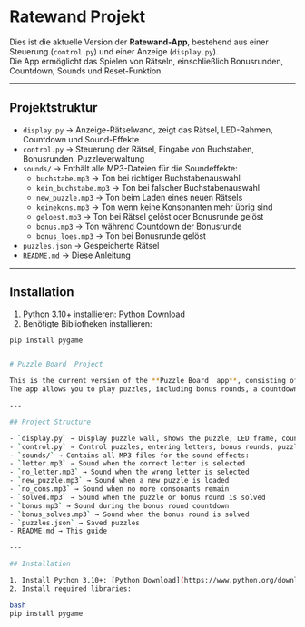 # Ratewand Projekt

Dies ist die aktuelle Version der **Ratewand-App**, bestehend aus einer Steuerung (`control.py`) und einer Anzeige (`display.py`).  
Die App ermöglicht das Spielen von Rätseln, einschließlich Bonusrunden, Countdown, Sounds und Reset-Funktion.

---

## Projektstruktur

- `display.py` → Anzeige-Rätselwand, zeigt das Rätsel, LED-Rahmen, Countdown und Sound-Effekte  
- `control.py` → Steuerung der Rätsel, Eingabe von Buchstaben, Bonusrunden, Puzzleverwaltung  
- `sounds/` → Enthält alle MP3-Dateien für die Soundeffekte:
  - `buchstabe.mp3` → Ton bei richtiger Buchstabenauswahl  
  - `kein_buchstabe.mp3` → Ton bei falscher Buchstabenauswahl  
  - `new_puzzle.mp3` → Ton beim Laden eines neuen Rätsels  
  - `keinekons.mp3` → Ton wenn keine Konsonanten mehr übrig sind  
  - `geloest.mp3` → Ton bei Rätsel gelöst oder Bonusrunde gelöst  
  - `bonus.mp3` → Ton während Countdown der Bonusrunde  
  - `bonus_loes.mp3` → Ton bei Bonusrunde gelöst  
- `puzzles.json` → Gespeicherte Rätsel  
- `README.md` → Diese Anleitung

---

## Installation

1. Python 3.10+ installieren: [Python Download](https://www.python.org/downloads/)  
2. Benötigte Bibliotheken installieren:

```bash
pip install pygame


# Puzzle Board  Project

This is the current version of the **Puzzle Board  app**, consisting of a control (`control.py`) and a display (`display.py`).
The app allows you to play puzzles, including bonus rounds, a countdown, sounds, and a reset function.

---

## Project Structure

- `display.py` → Display puzzle wall, shows the puzzle, LED frame, countdown, and sound effects
- `control.py` → Control puzzles, entering letters, bonus rounds, puzzle management
- `sounds/` → Contains all MP3 files for the sound effects:
- `letter.mp3` → Sound when the correct letter is selected
- `no_letter.mp3` → Sound when the wrong letter is selected
- `new_puzzle.mp3` → Sound when a new puzzle is loaded
- `no_cons.mp3` → Sound when no more consonants remain
- `solved.mp3` → Sound when the puzzle or bonus round is solved
- `bonus.mp3` → Sound during the bonus round countdown
- `bonus_solves.mp3` → Sound when the bonus round is solved
- `puzzles.json` → Saved puzzles
- README.md → This guide

---

## Installation

1. Install Python 3.10+: [Python Download](https://www.python.org/downloads/)
2. Install required libraries:

bash
pip install pygame

